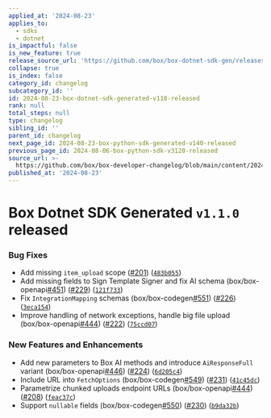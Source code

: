 ```yaml
---
applied_at: '2024-08-23'
applies_to:
  - sdks
  - dotnet
is_impactful: false
is_new_feature: true
release_source_url: 'https://github.com/box/box-dotnet-sdk-gen/releases/tag/v1.1.0'
collapse: true
is_index: false
category_id: changelog
subcategory_id: ''
id: 2024-08-23-box-dotnet-sdk-generated-v110-released
rank: null
total_steps: null
type: changelog
sibling_id: ''
parent_id: changelog
next_page_id: 2024-08-23-box-python-sdk-generated-v140-released
previous_page_id: 2024-08-06-box-python-sdk-v3120-released
source_url: >-
  https://github.com/box/box-developer-changelog/blob/main/content/2024/08-23-box-dotnet-sdk-generated-v110-released.md
published_at: '2024-08-23'
---
```

# Box Dotnet SDK Generated `v1.1.0` released

### Bug Fixes

* Add missing `item_upload` scope ([#201][1]) ([`483b055`][2])
* Add missing fields to Sign Template Signer and fix AI schema (box/box-openapi[#451][3]) ([#229][4]) ([`121f733`][5])
* Fix `IntegrationMapping` schemas (box/box-codegen[#551][6]) ([#226][7]) ([`3eca154`][8])
* Improve handling of network exceptions, handle big file upload (box/box-openapi[#444][9]) ([#222][10]) ([`75ccd07`][11])

### New Features and Enhancements

* Add new parameters to Box AI methods and introduce `AiResponseFull` variant (box/box-openapi[#446][12]) ([#224][13]) ([`6d205c4`][14])
* Include URL into `FetchOptions` (box/box-codegen[#549][15]) ([#231][16]) ([`41c45dc`][17])
* Parametrize chunked uploads endpoint URLs (box/box-openapi[#444][9]) ([#208][18]) ([`feac37c`][19])
* Support `nullable` fields (box/box-codegen[#550][20]) ([#230][21]) ([`b9da32b`][22])

[1]: https://github.com/box/box-codegen/issues/201

[2]: https://github.com/box/box-codegen/commit/483b05586f8e45771e101d286fddebc564ff89bd

[3]: https://github.com/box/box-codegen/issues/451

[4]: https://github.com/box/box-codegen/issues/229

[5]: https://github.com/box/box-codegen/commit/121f733f52e945927125f4941206b1553202914d

[6]: https://github.com/box/box-codegen/issues/551

[7]: https://github.com/box/box-codegen/issues/226

[8]: https://github.com/box/box-codegen/commit/3eca15434b65bc0bb2421d36ec50691e7fe40e3b

[9]: https://github.com/box/box-codegen/issues/444

[10]: https://github.com/box/box-codegen/issues/222

[11]: https://github.com/box/box-codegen/commit/75ccd078e29015b865462ea1aaf0420d5e63d9cd

[12]: https://github.com/box/box-codegen/issues/446

[13]: https://github.com/box/box-codegen/issues/224

[14]: https://github.com/box/box-codegen/commit/6d205c4e28a657ad65ae704a7343a8670806f7f1

[15]: https://github.com/box/box-codegen/issues/549

[16]: https://github.com/box/box-codegen/issues/231

[17]: https://github.com/box/box-codegen/commit/41c45dcf6476b6cae7941c0952c375aa76ce42a1

[18]: https://github.com/box/box-codegen/issues/208

[19]: https://github.com/box/box-codegen/commit/feac37c34f99b5951731b605ef895f7f3b5de6dd

[20]: https://github.com/box/box-codegen/issues/550

[21]: https://github.com/box/box-codegen/issues/230

[22]: https://github.com/box/box-codegen/commit/b9da32b27f506618faa0119f725528555be14f60
